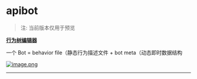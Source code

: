 # apibot

> 注: 当前版本仅用于预览

[**行为树编辑器**](https://github.com/pojol/apibot-editor)

一个 Bot = behavior file（静态行为描述文件 + bot meta（动态即时数据结构

[![image.png](https://i.postimg.cc/Mp4GWnsY/image.png)](https://postimg.cc/cvRWhLGK)

---

